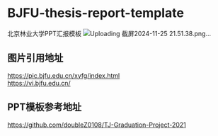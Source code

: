 # BJFU-thesis-report-template
北京林业大学PPT汇报模板
![Uploading 截屏2024-11-25 21.51.38.png…]()


## 图片引用地址
https://pic.bjfu.edu.cn/xyfg/index.html  
https://vi.bjfu.edu.cn/

## PPT模板参考地址
https://github.com/doubleZ0108/TJ-Graduation-Project-2021
